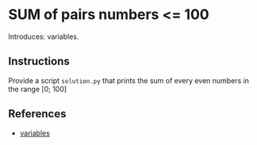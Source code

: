 # SUM of pairs numbers <= 100

Introduces: variables.

## Instructions

Provide a script `solution.py` that prints the sum of every even numbers in the range [0; 100]

## References
 - [variables](https://docs.python.org/3/tutorial/introduction.html#an-informal-introduction-to-python)
